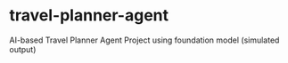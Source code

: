# travel-planner-agent
AI-based Travel Planner Agent Project using foundation model (simulated output)
